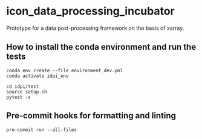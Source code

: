 # icon_data_processing_incubator
Prototype for a data post-processing framework on the basis of xarray.

## How to install the conda environment and run the tests
```
conda env create --file environment_dev.yml
conda activate idpi_env

cd idpi/test
source setup.sh
pytest -s
```

## Pre-commit hooks for formatting and linting
```
pre-commit run --all-files
```

